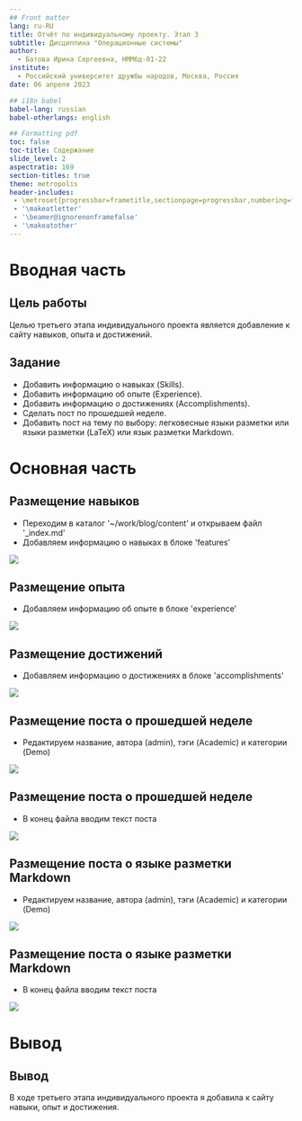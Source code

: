 ```yaml
---
## Front matter
lang: ru-RU
title: Отчёт по индивидуальному проекту. Этап 3
subtitle: Дисциплина "Операционные системы"
author:
  - Батова Ирина Сергеевна, НММбд-01-22
institute:
  - Российский университет дружбы народов, Москва, Россия
date: 06 апреля 2023

## i18n babel
babel-lang: russian
babel-otherlangs: english

## Formatting pdf
toc: false
toc-title: Содержание
slide_level: 2
aspectratio: 169
section-titles: true
theme: metropolis
header-includes:
 - \metroset{progressbar=frametitle,sectionpage=progressbar,numbering=fraction}
 - '\makeatletter'
 - '\beamer@ignorenonframefalse'
 - '\makeatother'
---
```


# Вводная часть

## Цель работы

Целью третьего этапа индивидуального проекта является добавление к сайту навыков, опыта и достижений. 

## Задание

- Добавить информацию о навыках (Skills).
- Добавить информацию об опыте (Experience).
- Добавить информацию о достижениях (Accomplishments).
- Сделать пост по прошедшей неделе.
- Добавить пост на тему по выбору: легковесные языки разметки или языки разметки (LaTeX) или язык разметки Markdown.

# Основная часть

## Размещение навыков

- Переходим в каталог '~/work/blog/content' и открываем файл '_index.md'
- Добавляем информацию о навыках в блоке 'features'

![](./image/1.png)

## Размещение опыта

- Добавляем информацию об опыте в блоке 'experience'

![](./image/2.png)

## Размещение достижений

- Добавляем информацию о достижениях в блоке 'accomplishments' 

![](./image/3.png)

## Размещение поста о прошедшей неделе

- Редактируем название, автора (admin), тэги (Academic) и категории (Demo) 

![](./image/4.png)

## Размещение поста о прошедшей неделе

- В конец файла вводим текст поста

![](./image/5.png)

## Размещение поста о языке разметки Markdown

- Редактируем название, автора (admin), тэги (Academic) и категории (Demo) 

![](./image/6.png)

## Размещение поста о языке разметки Markdown

- В конец файла вводим текст поста

![](./image/7.png)

# Вывод

## Вывод

В ходе третьего этапа индивидуального проекта я добавила к сайту навыки, опыт и достижения. 


